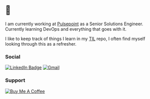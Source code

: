 # 👋

I am currently working at [Pulsepoint](https://pulsepoint.com) as a Senior Solutions Engineer. Currently learning DevOps and everything that goes with it.

I like to keep track of things I learn in my [TIL](https://github.com/mrpbennett/TIL) repo, I often find myself looking through this as a refresher.

### Social

[![LinkedIn Badge](https://img.shields.io/badge/linkedin%20-%230077B5.svg?&style=for-the-badge&logo=linkedin&logoColor=white)](https://www.linkedin.com/in/paulandrewbennett)
[![Gmail](https://img.shields.io/badge/Gmail-D14836?style=for-the-badge&logo=gmail&logoColor=white)](mailto:pbennett.uk@gmail.com)

### Support
[![Buy Me A Coffee](https://img.shields.io/badge/buy%20me%20a%20coffee-FFDD00.svg?style=for-the-badge&logo=buymeacoffee&logoColor=black)](https://www.buymeacoffee.com/mrpbennett)
